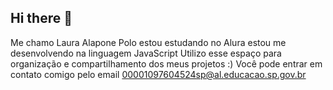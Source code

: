 ## Hi there 👋
Me chamo Laura Alapone Polo 
estou estudando no Alura 
estou me desenvolvendo na linguagem JavaScript
Utilizo esse espaço para organização e compartilhamento dos meus projetos :) 
Você pode entrar em contato comigo pelo email 
00001097604524sp@al.educacao.sp.gov.br
<!--
**lahhpolo/lahhpolo** is a ✨ _special_ ✨ repository because its `README.md` (this file) appears on your GitHub profile.

Here are some ideas to get you started:

- 🔭 I’m currently working on ...
- 🌱 I’m currently learning ...
- 👯 I’m looking to collaborate on ...
- 🤔 I’m looking for help with ...
- 💬 Ask me about ...
- 📫 How to reach me: ...
- 😄 Pronouns: ...
- ⚡ Fun fact: ...
-->
